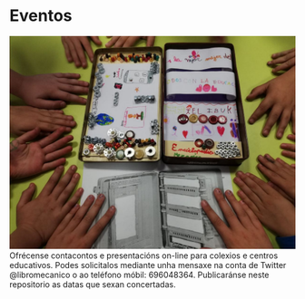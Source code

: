 # Eventos
![libromecanico](https://github.com/libromecanico/Eventos/blob/master/libromecanico.JPG)
Ofrécense contacontos e presentacións on-line para colexios e centros educativos. Podes solicitalos mediante unha mensaxe na conta de Twitter @libromecanico o ao teléfono móbil: 696048364. Publicaránse neste repositorio as datas que sexan concertadas.
